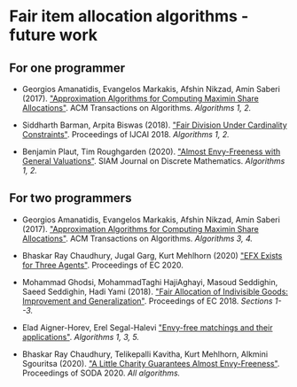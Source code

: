 # Fair item allocation algorithms - future work


## For one programmer


* Georgios Amanatidis, Evangelos Markakis, Afshin Nikzad, Amin Saberi (2017).
["Approximation Algorithms for Computing Maximin Share Allocations"](https://arxiv.org/abs/1503.00941).
ACM Transactions on Algorithms.   *Algorithms 1, 2.*

* Siddharth Barman, Arpita Biswas (2018).
["Fair Division Under Cardinality Constraints"](https://arxiv.org/abs/1804.09521).
Proceedings of IJCAI 2018.    *Algorithms 1, 2.*

* Benjamin Plaut, Tim Roughgarden (2020).
["Almost Envy-Freeness with General Valuations"](https://dl.acm.org/doi/abs/10.1145/3140756).
SIAM Journal on Discrete Mathematics.  *Algorithms 1, 2.*


## For two programmers

* Georgios Amanatidis, Evangelos Markakis, Afshin Nikzad, Amin Saberi (2017).
["Approximation Algorithms for Computing Maximin Share Allocations"](https://arxiv.org/abs/1503.00941).
ACM Transactions on Algorithms.  *Algorithms 3, 4.*

* Bhaskar Ray Chaudhury, Jugal Garg, Kurt Mehlhorn (2020)
["EFX Exists for Three Agents"](https://arxiv.org/abs/2002.05119).
Proceedings of EC 2020.

* Mohammad Ghodsi, MohammadTaghi HajiAghayi, Masoud Seddighin, Saeed Seddighin, Hadi Yami (2018).
["Fair Allocation of Indivisible Goods: Improvement and Generalization"](https://arxiv.org/abs/1704.00222).
Proceedings of EC 2018.   *Sections 1--3.*

* Elad Aigner-Horev, Erel Segal-Halevi
["Envy-free matchings and their applications"](https://arxiv.org/abs/1901.09527).   *Algorithms 1, 3, 5.*

* Bhaskar Ray Chaudhury, Telikepalli Kavitha, Kurt Mehlhorn, Alkmini Sgouritsa (2020).
["A Little Charity Guarantees Almost Envy-Freeness"](https://dl.acm.org/doi/abs/10.1145/3140756).
Proceedings of SODA 2020.  *All algorithms.*




